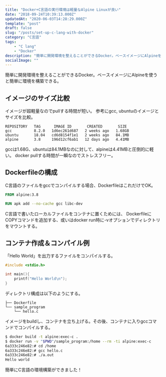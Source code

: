 ```yaml
---
title: "Docker+C言語の実行環境は軽量なAlpine Linuxが良い"
date: "2018-09-24T10:39:13.000Z"
updatedAt: "2020-06-03T14:28:29.000Z"
template: "post"
draft: false
slug: "/posts/set-up-c-lang-with-docker"
category: "C言語"
tags:
    - "C lang"
    - "Docker"
description: "簡単に開発環境を整えることができるDocker。ベースイメージにAlpineを使うと簡単に環境を構築できる。"
socialImage: ""
---
```


簡単に開発環境を整えることができるDocker。ベースイメージにAlpineを使うと簡単に環境を構築できる。

## イメージのサイズ比較
イメージが超軽量なのでpullする時間が短い。
参考にgcc, ubuntuのイメージとサイズを比較。

```
REPOSITORY   TAG      IMAGE ID       CREATED       SIZE
gcc          8.2.0   1d6ec261d687   2 weeks ago   1.68GB
ubuntu       18.04   cd6d8154f1e1   2 weeks ago   84.1MB
alpine       3.8     196d12cf6ab1   12 days ago   4.41MB
```

gccは1.68G、ubuntuは84.1MBなのに対して、alpineは4.41MBと圧倒的に軽い。
docker pullする時間が一瞬なのでストレスフリー。

## Dockerfileの構成
C言語のファイルをgccでコンパイルする場合、DockerfileはこれだけでOK。

```Dockerfile
FROM alpine:3.8

RUN apk add --no-cache gcc libc-dev
```

C言語で書いたローカルファイルをコンテナに置くためには、
DockerfileにCOPYコマンドを追加する、或いはdocker run時に-vオプションでディレクトリをマウントする。

## コンテナ作成＆コンパイル例
「Hello World」を出力するファイルをコンパイルする。

```c
#include <stdio.h>

int main(){
	printf("Hello World\n");
}
```

ディレクトリ構成は以下のようにする。

```
├── Dockerfile
└── sample_program
    └── hello.c
```

イメージをbuildし、コンテナを立ち上げる。その後、コンテナに入りgccコマンドでコンパイルする。

```bash
$ docker build -t alpine:exec-c .
$ docker run -v "$PWD"/sample_program:/home --rm -ti alpine:exec-c
6a333c246e82:# cd /home
6a333c246e82:# gcc hello.c
6a333c246e82:# ./a.out
Hello world
```

簡単にC言語の環境構築ができました！
